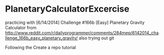 PlanetaryCalculatorExcercise
============================

practicing with [6/14/2014] Challenge #166b [Easy] Planetary Gravity Calculator from http://www.reddit.com/r/dailyprogrammer/comments/284mep/6142014_challenge_166b_easy_planetary_gravity/  also trying out git

Following the Create a repo tutorial
